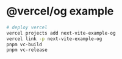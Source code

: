 # @vercel/og example

```sh
# deploy vercel
vercel projects add next-vite-example-og
vercel link -p next-vite-example-og
pnpm vc-build
pnpm vc-release
```

